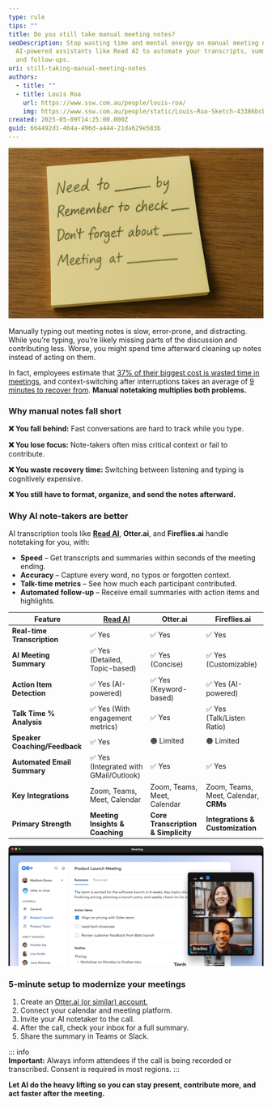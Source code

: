 ```yaml
---
type: rule
tips: ""
title: Do you still take manual meeting notes?
seoDescription: Stop wasting time and mental energy on manual meeting notes, use
  AI-powered assistants like Read AI to automate your transcripts, summaries,
  and follow-ups.
uri: still-taking-manual-meeting-notes
authors:
  - title: ""
  - title: Louis Roa
    url: https://www.ssw.com.au/people/louis-roa/
    img: https://www.ssw.com.au/people/static/Louis-Roa-Sketch-43386bcbae2db3e94bdb99b5bdae4f96.jpg
created: 2025-05-09T14:25:00.000Z
guid: 664492d1-464a-496d-a444-21da629e583b
---
```

![](bad_note.png "Do you still take manual meeting notes?")

Manually typing out meeting notes is slow, error-prone, and distracting. While you’re typing, you’re likely missing parts of the discussion and contributing less. Worse, you might spend time afterward cleaning up notes instead of acting on them. 

In fact, employees estimate that [37% of their biggest cost is wasted time in meetings](https://joingenius.com/statistics/meeting-statistics/), and context-switching after interruptions takes an average of [9 minutes to recover from](https://www.atlassian.com/blog/productivity/context-switching). **Manual notetaking multiplies both problems.**

<!--endintro-->

### Why manual notes fall short

**❌ You fall behind:** Fast conversations are hard to track while you type.

**❌ You lose focus:** Note-takers often miss critical context or fail to contribute.

**❌ You waste recovery time:** Switching between listening and typing is cognitively expensive.

**❌ You still have to format, organize, and send the notes afterward.**

### Why AI note-takers are better

AI transcription tools like **[Read AI](https://www.read.ai/)**, **Otter.ai**, and **Fireflies.ai** handle notetaking for you, with:

* **Speed** – Get transcripts and summaries within seconds of the meeting ending.
* **Accuracy** – Capture every word, no typos or forgotten context.
* **Talk-time metrics** – See how much each participant contributed.
* **Automated follow-up** – Receive email summaries with action items and highlights.

| Feature                       | [Read AI](https://www.read.ai/)       | Otter.ai                            | Fireflies.ai                          |
| ----------------------------- | ------------------------------------- | ----------------------------------- | ------------------------------------- |
| **Real-time Transcription**   | ✅ Yes                                 | ✅ Yes                               | ✅ Yes                                 |
| **AI Meeting Summary**        | ✅ Yes (Detailed, Topic-based)         | ✅ Yes (Concise)                     | ✅ Yes (Customizable)                  |
| **Action Item Detection**     | ✅ Yes (AI-powered)                    | ✅ Yes (Keyword-based)               | ✅ Yes (AI-powered)                    |
| **Talk Time % Analysis**      | ✅ Yes (With engagement metrics)       | ✅ Yes                               | ✅ Yes (Talk/Listen Ratio)             |
| **Speaker Coaching/Feedback** | ✅ Yes                                 | 🟠 Limited                          | 🟠 Limited                            |
| **Automated Email Summary**   | ✅ Yes (Integrated with GMail/Outlook) | ✅ Yes                               | ✅ Yes                                 |
| **Key Integrations**          | Zoom, Teams, Meet, Calendar           | Zoom, Teams, Meet, Calendar         | Zoom, Teams, Meet, Calendar, **CRMs** |
| **Primary Strength**          | **Meeting Insights & Coaching**       | **Core Transcription & Simplicity** | **Integrations & Customization**      |

![Figure: Otter.ai summary card with transcript, action items, and outline](67621ffc-meeting-notes_1000000000000000000028.png "Otter.ai Meeting Summary")

### 5-minute setup to modernize your meetings

1. Create an [Otter.ai (or similar) account.](https://otter.ai/start-for-free)
2. Connect your calendar and meeting platform.
3. Invite your AI notetaker to the call.
4. After the call, check your inbox for a full summary.
5. Share the summary in Teams or Slack.

::: info\
**Important:** Always inform attendees if the call is being recorded or transcribed. Consent is required in most regions.
:::

**Let AI do the heavy lifting so you can stay present, contribute more, and act faster after the meeting.**

